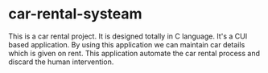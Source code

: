 # car-rental-systeam
This is a car rental project. It is designed totally in C language. It's a CUI based application. By using this application we can maintain car details which is given on rent. This application automate the car rental process and discard the human intervention.
